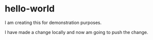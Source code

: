 # hello-world
I am creating this for demonstration purposes.

I have made a change locally and now am going to push the change.
